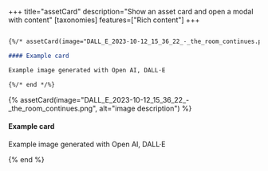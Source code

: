 +++
title="assetCard"
description="Show an asset card and open a modal with content"
[taxonomies]
features=["Rich content"]
+++

``` markdown

{%/* assetCard(image="DALL_E_2023-10-12_15_36_22_-_the_room_continues.png", alt="image description") */%}

#### Example card

Example image generated with Open AI, DALL·E

{%/* end */%}

```

{% assetCard(image="DALL_E_2023-10-12_15_36_22_-_the_room_continues.png", alt="image description") %}

#### Example card

Example image generated with Open AI, DALL·E

{% end %}